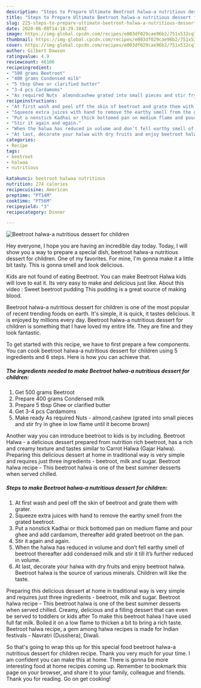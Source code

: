 ```yaml
---
description: "Steps to Prepare Ultimate Beetroot halwa-a nutritious dessert for children"
title: "Steps to Prepare Ultimate Beetroot halwa-a nutritious dessert for children"
slug: 225-steps-to-prepare-ultimate-beetroot-halwa-a-nutritious-dessert-for-children
date: 2020-06-08T14:18:29.104Z
image: https://img-global.cpcdn.com/recipes/e003df029cae96b2/751x532cq70/beetroot-halwa-a-nutritious-dessert-for-children-recipe-main-photo.jpg
thumbnail: https://img-global.cpcdn.com/recipes/e003df029cae96b2/751x532cq70/beetroot-halwa-a-nutritious-dessert-for-children-recipe-main-photo.jpg
cover: https://img-global.cpcdn.com/recipes/e003df029cae96b2/751x532cq70/beetroot-halwa-a-nutritious-dessert-for-children-recipe-main-photo.jpg
author: Gilbert Dawson
ratingvalue: 4.9
reviewcount: 46106
recipeingredient:
- "500 grams Beetroot"
- "400 grams Condensed milk"
- "5 tbsp Ghee or clarified butter"
- "3-4 pcs Cardamoms"
- "As required Nuts  almondcashew grated into small pieces and stir fry in ghee in low flame until it become brown"
recipeinstructions:
- "At first wash and peel off the skin of beetroot and grate them with grater."
- "Squeeze extra juices with hand to remove the earthy smell from the grated beetroot."
- "Put a nonstick Kadhai or thick bottomed pan on medium flame and pour ghee and add cardamom, thereafter add grated beetroot on the pan."
- "Stir it again and again."
- "When the halwa has reduced in volume and don’t fell earthy smell of beetroot thereafter add condensed milk and stir it till it’s further reduced in volume."
- "At last, decorate your halwa with dry fruits and enjoy beetroot halwa. Beetroot halwa is the source of various minerals. Children will like the taste."
categories:
- Recipe
tags:
- beetroot
- halwaa
- nutritious

katakunci: beetroot halwaa nutritious 
nutrition: 274 calories
recipecuisine: American
preptime: "PT14M"
cooktime: "PT56M"
recipeyield: "3"
recipecategory: Dinner

---
```



![Beetroot halwa-a nutritious dessert for children](https://img-global.cpcdn.com/recipes/e003df029cae96b2/751x532cq70/beetroot-halwa-a-nutritious-dessert-for-children-recipe-main-photo.jpg)

Hey everyone, I hope you are having an incredible day today. Today, I will show you a way to prepare a special dish, beetroot halwa-a nutritious dessert for children. One of my favorites. For mine, I'm gonna make it a little bit tasty. This is gonna smell and look delicious.

Kids are not found of eating Beetroot. You can make Beetroot Halwa kids will love to eat it. Its very easy to make and delicious just like. About this video : Sweet beetroot pudding This pudding is a great source of making blood.

Beetroot halwa-a nutritious dessert for children is one of the most popular of recent trending foods on earth. It's simple, it is quick, it tastes delicious. It is enjoyed by millions every day. Beetroot halwa-a nutritious dessert for children is something that I have loved my entire life. They are fine and they look fantastic.


To get started with this recipe, we have to first prepare a few components. You can cook beetroot halwa-a nutritious dessert for children using 5 ingredients and 6 steps. Here is how you can achieve that.

<!--inarticleads1-->

##### The ingredients needed to make Beetroot halwa-a nutritious dessert for children:

1. Get 500 grams Beetroot
1. Prepare 400 grams Condensed milk
1. Prepare 5 tbsp Ghee or clarified butter
1. Get 3-4 pcs Cardamoms
1. Make ready As required Nuts - almond,cashew (grated into small pieces and stir fry in ghee in low flame until it become brown)


Another way you can introduce beetroot to kids is by including. Beetroot Halwa - a delicious dessert prepared from nutrition rich beetroot, has a rich and creamy texture and tastes similar to Carrot Halwa (Gajar Halwa). Preparing this delicious dessert at home in traditional way is very simple and requires just three ingredients - beetroot, milk and sugar. Beetroot halwa recipe - This beetroot halwa is one of the best summer desserts when served chilled. 

<!--inarticleads2-->

##### Steps to make Beetroot halwa-a nutritious dessert for children:

1. At first wash and peel off the skin of beetroot and grate them with grater.
1. Squeeze extra juices with hand to remove the earthy smell from the grated beetroot.
1. Put a nonstick Kadhai or thick bottomed pan on medium flame and pour ghee and add cardamom, thereafter add grated beetroot on the pan.
1. Stir it again and again.
1. When the halwa has reduced in volume and don’t fell earthy smell of beetroot thereafter add condensed milk and stir it till it’s further reduced in volume.
1. At last, decorate your halwa with dry fruits and enjoy beetroot halwa. Beetroot halwa is the source of various minerals. Children will like the taste.


Preparing this delicious dessert at home in traditional way is very simple and requires just three ingredients - beetroot, milk and sugar. Beetroot halwa recipe - This beetroot halwa is one of the best summer desserts when served chilled. Creamy, delicious and a filling dessert that can even be served to toddlers or kids after To make this beetroot halwa I have used full fat milk. Boiled it on a low flame to thicken a bit to bring a rich taste. Beetroot halwa recipe, a gem among halwa recipes is made for Indian festivals - Navratri (Dusshera), Diwali. 

So that's going to wrap this up for this special food beetroot halwa-a nutritious dessert for children recipe. Thank you very much for your time. I am confident you can make this at home. There is gonna be more interesting food at home recipes coming up. Remember to bookmark this page on your browser, and share it to your family, colleague and friends. Thank you for reading. Go on get cooking!
